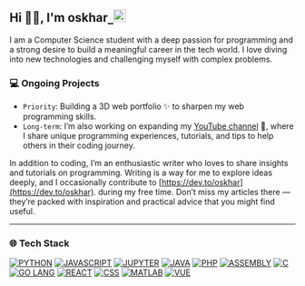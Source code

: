 ## Hi 👋🏼, I'm oskhar<a href="https://api.whatsapp.com/send?phone=6281386380481">&nbsp;&nbsp;<img width="22" src="docs/img/massage.svg"></img></a>

I am a Computer Science student with a deep passion for programming and a strong desire to build a meaningful career in the tech world. I love diving into new technologies and challenging myself with complex problems.

### 💻 Ongoing Projects

- `Priority`: Building a 3D web portfolio ✨ to sharpen my web programming skills.
- `Long-term`: I’m also working on expanding my [YouTube channel](https://www.youtube.com/@grtrick__) 🎥, where I share unique programming experiences, tutorials, and tips to help others in their coding journey.

In addition to coding, I’m an enthusiastic writer who loves to share insights and tutorials on programming. Writing is a way for me to explore ideas deeply, and I occasionally contribute to [https://dev.to/oskhar](https://dev.to/oskhar). during my free time. Don’t miss my articles there — they’re packed with inspiration and practical advice that you might find useful.

---

### 🌐 Tech Stack

[![PYTHON](./docs/img/Language/candy_img/python.svg)](https://github.com/oskhar?tab=repositories&language=python)
[![JAVASCRIPT](./docs/img/Language/candy_img/javascript.svg)](https://github.com/oskhar?tab=repositories&language=javascript)
[![JUPYTER](./docs/img/Language/candy_img/jupyter.svg)](https://github.com/oskhar?tab=repositories&q=&type=&language=jupyter+notebook&sort=)
[![JAVA](./docs/img/Language/candy_img/java.svg)](https://github.com/oskhar?tab=repositories&language=java)
[![PHP](./docs/img/Language/candy_img/php3.svg)](https://github.com/oskhar?tab=repositories&language=php)
[![ASSEMBLY](./docs/img/Language/candy_img/assembly.svg)](https://github.com/oskhar?tab=repositories&language=assembly)
[![C](./docs/img/Language/candy_img/csrc.svg)](https://github.com/oskhar?tab=repositories&language=c)
[![GO LANG](./docs/img/Language/candy_img/go.svg)](https://github.com/oskhar?tab=repositories&language=go)
[![REACT](./docs/img/Language/candy_img/react.svg)](https://github.com/oskhar?tab=repositories&language=react)
[![CSS](./docs/img/Language/candy_img/css.svg)](https://github.com/oskhar?tab=repositories&language=css)
[![MATLAB](./docs/img/Language/candy_img/octave.svg)](https://github.com/oskhar?tab=repositories&language=matlab)
[![VUE](./docs/img/Language/candy_img/vue.svg)](https://github.com/oskhar?tab=repositories&language=vue)

